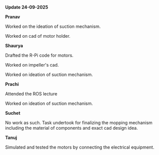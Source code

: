 **Update 24-09-2025**

**Pranav** 

Worked on the ideation of suction mechanism. 

Worked on cad of motor holder.

**Shaurya**

Drafted the R-Pi code for motors. 

Worked on impeller's cad. 

Worked on ideation of suction mechanism.

**Prachi**

Attended the ROS lecture 

Worked on ideation of suction mechanism. 

**Suchet**

No work as such. Task undertook for finalizing the mopping mechanism including the material of components and exact cad design idea.

**Tanuj**

Simulated and tested the motors by connecting the electrical equipment.

